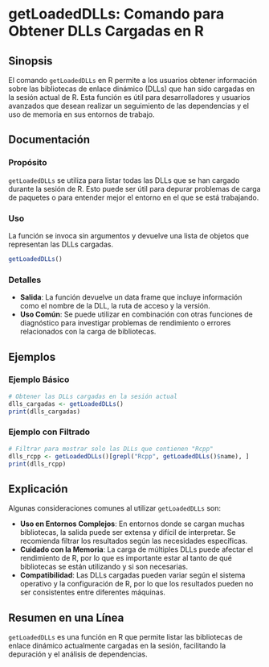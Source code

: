 <!--
Meta Description: # getLoadedDLLs: Comando para Obtener DLLs Cargadas en R ## Sinopsis El comando `getLoadedDLLs` en R permite a los usuarios obtener información sobre ...
Meta Keywords: que, getloadeddlls, las, dlls, para
-->

# getLoadedDLLs: Comando para Obtener DLLs Cargadas en R

## Sinopsis
El comando `getLoadedDLLs` en R permite a los usuarios obtener información sobre las bibliotecas de enlace dinámico (DLLs) que han sido cargadas en la sesión actual de R. Esta función es útil para desarrolladores y usuarios avanzados que desean realizar un seguimiento de las dependencias y el uso de memoria en sus entornos de trabajo.

## Documentación

### Propósito
`getLoadedDLLs` se utiliza para listar todas las DLLs que se han cargado durante la sesión de R. Esto puede ser útil para depurar problemas de carga de paquetes o para entender mejor el entorno en el que se está trabajando.

### Uso
La función se invoca sin argumentos y devuelve una lista de objetos que representan las DLLs cargadas.

```R
getLoadedDLLs()
```

### Detalles
- **Salida**: La función devuelve un data frame que incluye información como el nombre de la DLL, la ruta de acceso y la versión.
- **Uso Común**: Se puede utilizar en combinación con otras funciones de diagnóstico para investigar problemas de rendimiento o errores relacionados con la carga de bibliotecas.

## Ejemplos

### Ejemplo Básico
```R
# Obtener las DLLs cargadas en la sesión actual
dlls_cargadas <- getLoadedDLLs()
print(dlls_cargadas)
```

### Ejemplo con Filtrado
```R
# Filtrar para mostrar solo las DLLs que contienen "Rcpp"
dlls_rcpp <- getLoadedDLLs()[grepl("Rcpp", getLoadedDLLs()$name), ]
print(dlls_rcpp)
```

## Explicación
Algunas consideraciones comunes al utilizar `getLoadedDLLs` son:

- **Uso en Entornos Complejos**: En entornos donde se cargan muchas bibliotecas, la salida puede ser extensa y difícil de interpretar. Se recomienda filtrar los resultados según las necesidades específicas.
- **Cuidado con la Memoria**: La carga de múltiples DLLs puede afectar el rendimiento de R, por lo que es importante estar al tanto de qué bibliotecas se están utilizando y si son necesarias.
- **Compatibilidad**: Las DLLs cargadas pueden variar según el sistema operativo y la configuración de R, por lo que los resultados pueden no ser consistentes entre diferentes máquinas.

## Resumen en una Línea
`getLoadedDLLs` es una función en R que permite listar las bibliotecas de enlace dinámico actualmente cargadas en la sesión, facilitando la depuración y el análisis de dependencias.
